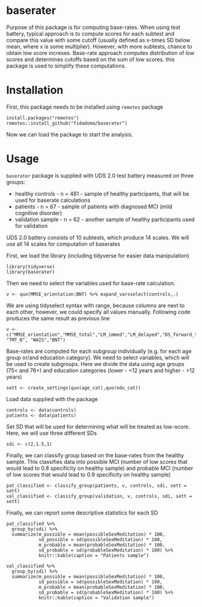 # baserater
Purpose of this package is for computing base-rates. When using test battery, typical approach is to compute scores for each subtest and compare this value with some cutoff (usually defined as x-times SD below mean, where x is some multiplier). However, with more subtests, chance to obtain low score increses. Base-rate approach computes distribution of low scores and determines cutoffs based on the sum of low scores. this package is used to simplify these computations. 

# Installation

First, this package needs to be installed using `remotes` package

```{r}
install.packages("remotes")
remotes::install_github("fidadoma/baserater")
```

Now we can load the package to start the analysis.


# Usage

`baserater` package is supplied with UDS 2.0 test battery measured on three groups:
* healthy controls - n = 481 - sample of healthy participants, that will be used for baserate calculations
* patients - n = 67 - sample of patients with diagnosed MCI (mild cognitive disorder)
* validation sample - n = 62 - another sample of healthy participants used for validation

UDS 2.0 battery consists of 10 subtests, which produce 14 scales. We will use all 14 scales for computation of baserates

First, we load the library (including tidyverse for easier data manipulation)

```{r}
library(tidyverse)
library(baserater)
```

Then we need to select the variables used for base-rate calculation. 

```{r}
v <- quo(MMSE_orientation:BNT) %>% expand_varsselect(controls,.)
```

We are using tidyselect syntax with range, because columns are next to each other, however, we could specify all values manually. Following code produces the same result as previous line

```{r}
v <- c("MMSE_orientation","MMSE_total","LM_immed","LM_delayed","DS_forward_total","DS_forward_ls","DS_backward_total","DS_backward_ls","CF_animals","CF_vegetables","TMT_A", "TMT_B", "WAIS","BNT")
```

Base-rates are computed for each subgroup individually (e.g. for each age group or/and education category). We need to select variables, which will be used to create subgroups. Here we divide the data using age groups (75< and 76+) and education categories (lower - <12 years and higher - >12 years)

```{r}
sett <- create_settings(quo(age_cat),quo(edu_cat))
```

Load data supplied with the package

```{r}
controls <- data(controls)
patients <- data(patients)
```

Set SD that will be used for determining what will be treated as low-score. Here, we will use three different SDs 
```{r}
sdi <- c(2,1.5,1)
```

Finally, we can classify group based on the base-rates from the healthy sample. This classifies data into possible MCI (number of low scores that would lead to 0.8 specificity on healthy sample) and probable MCI (number of low scores that would lead to 0.9 specificity on healthy sample)

```{r}
pat_classified <- classify_group(patients, v, controls, sdi, sett = sett)
val_classified <- classify_group(validation, v, controls, sdi, sett = sett)
```

Finally, we can report some descriptive statistics for each SD
```{r}
pat_classified %>%
  group_by(sdi) %>%
  summarize(m_possible = mean(possibleSexMeditation) * 100,
            sd_possible = sd(possibleSexMeditation) * 100,
            m_probable = mean(probableSexMeditation) * 100,
            sd_probable = sd(probableSexMeditation) * 100) %>% 
            knitr::kable(caption = "Patients sample")

val_classified %>%
  group_by(sdi) %>%
  summarize(m_possible = mean(possibleSexMeditation) * 100,
            sd_possible = sd(possibleSexMeditation) * 100,
            m_probable = mean(probableSexMeditation) * 100,
            sd_probable = sd(probableSexMeditation) * 100) %>% 
            knitr::kable(caption = "Validation sample")
```
